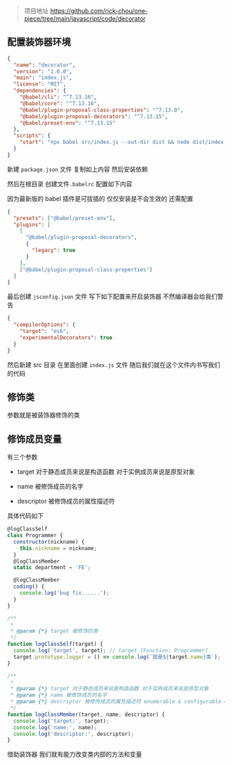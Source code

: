 > 项目地址 https://github.com/rick-chou/one-piece/tree/main/javascript/code/decorator

## 配置装饰器环境

```json
{
  "name": "decorator",
  "version": "1.0.0",
  "main": "index.js",
  "license": "MIT",
  "dependencies": {
    "@babel/cli": "^7.13.16",
    "@babel/core": "^7.13.16",
    "@babel/plugin-proposal-class-properties": "^7.13.0",
    "@babel/plugin-proposal-decorators": "^7.13.15",
    "@babel/preset-env": "^7.13.15"
  },
  "scripts": {
    "start": "npx babel src/index.js --out-dir dist && node dist/index.js"
  }
}
```

新建 `package.json` 文件 复制如上内容 然后安装依赖

然后在根目录 创建文件`.babelrc` 配置如下内容

因为最新版的 babel 插件是可拔插的 仅仅安装是不会生效的 还需配置

```json
{
  "presets": ["@babel/preset-env"],
  "plugins": [
    [
      "@babel/plugin-proposal-decorators",
      {
        "legacy": true
      }
    ],
    ["@babel/plugin-proposal-class-properties"]
  ]
}
```

最后创建 `jsconfig.json` 文件 写下如下配置来开启装饰器 不然编译器会给我们警告

```json
{
  "compilerOptions": {
    "target": "es6",
    "experimentalDecorators": true
  }
}
```

然后新建 src 目录 在里面创建 `index.js` 文件 随后我们就在这个文件内书写我们的代码

## 修饰类

参数就是被装饰器修饰的类

## 修饰成员变量

有三个参数

- target 对于静态成员来说是构造函数 对于实例成员来说是原型对象

- name 被修饰成员的名字

- descriptor 被修饰成员的属性描述符

具体代码如下

```js
@logClassSelf
class Programmer {
  constructor(nickname) {
    this.nickname = nickname;
  }
  @logClassMember
  static department = 'FE';

  @logClassMember
  coding() {
    console.log('bug fix......');
  }
}

/**
 *
 * @param {*} target 被修饰的类
 */
function logClassSelf(target) {
  console.log('target', target); // target [Function: Programmer]
  target.prototype.logger = () => console.log(`我是${target.name}类`);
}

/**
 *
 * @param {*} target 对于静态成员来说是构造函数 对于实例成员来说是原型对象
 * @param {*} name 被修饰成员的名字
 * @param {*} descriptor 被修饰成员的属性描述符 enumerable & configurable & writable | initializer
 */
function logClassMember(target, name, descriptor) {
  console.log('target:', target);
  console.log('name:', name);
  console.log('descriptor:', descriptor);
}
```

借助装饰器 我们就有能力改变类内部的方法和变量
